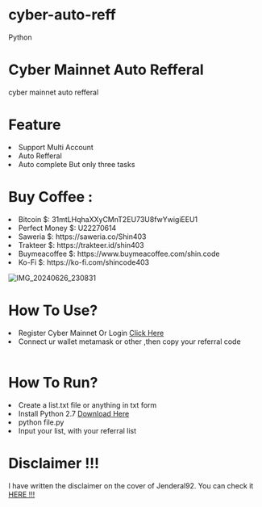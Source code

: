 # cyber-auto-reff

Python

# Cyber Mainnet Auto Refferal

<p>cyber mainnet auto refferal</p>

# Feature

<li>Support Multi Account</li>
<li>Auto Refferal</li>
<li>Auto complete But only three tasks</li>

# Buy Coffee :

<li>Bitcoin $: 31mtLHqhaXXyCMnT2EU73U8fwYwigiEEU1</li>
<li>Perfect Money $: U22270614</li>
<li>Saweria $: https://saweria.co/Shin403</li>
<li>Trakteer $: https://trakteer.id/shin403</li>
<li>Buymeacoffee $: https://www.buymeacoffee.com/shin.code</li>
<li>Ko-Fi $: https://ko-fi.com/shincode403</li>

![IMG_20240626_230831](https://github.com/smileofbeauty/cyber-auto-reff/assets/59664965/b955a4ab-9176-4aa5-8fb5-a60fd690859f)


# How To Use?

<li> Register Cyber Mainnet Or Login <a href="">Click Here</a></li>
<li> Connect ur wallet metamask or other ,then copy your referral code</li>

<br>

# How To Run?

<li>Create a list.txt file or anything in txt form</li>
<li>Install Python 2.7 <a href="https://www.python.org"> Download Here</a></li>
<li>python file.py</li>
<li>Input your list, with your referral list</li>

# Disclaimer !!!

<p>I have written the disclaimer on the cover of Jenderal92. You can check it <a href="https://github.com/Jenderal92">HERE !!!</a></p>

